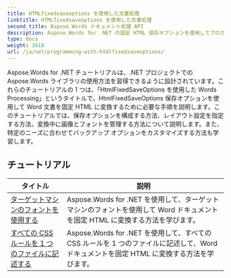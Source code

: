 ```yaml
---
title: HTMLfixedsaveoptions を使用した文書処理
linktitle: HTMLfixedsaveoptions を使用した文書処理
second_title: Aspose.Words ドキュメント処理 API
description: Aspose.Words for .NET の固定 HTML 保存オプションを使用してプログラミングする方法を学びます。このチュートリアルでは、固定レイアウトの埋め込み画像を含む HTML ドキュメントを生成するためのさまざまな機能について説明します。
type: docs
weight: 1610
url: /ja/net/programming-with-htmlfixedsaveoptions/
---
```

Aspose.Words for .NET チュートリアルは、.NET プロジェクトでの Aspose.Words ライブラリの使用方法を習得できるように設計されています。これらのチュートリアルの 1 つは、「HtmlFixedSaveOptions を使用した Words Processing」というタイトルで、HtmlFixedSaveOptions 保存オプションを使用して Word 文書を固定 HTML に変換するために必要な手順を説明します。このチュートリアルでは、保存オプションを構成する方法、レイアウト設定を指定する方法、変換中に画像とフォントを管理する方法について説明します。また、特定のニーズに合わせてバックアップ オプションをカスタマイズする方法も学習します。

 ## チュートリアル
| タイトル | 説明 |
| --- | --- |
| [ターゲットマシンのフォントを使用する](./use-font-from-target-machine/) | Aspose.Words for .NET を使用して、ターゲット マシンのフォントを使用して Word ドキュメントを固定 HTML に変換する方法を学びます。 |
| [すべての CSS ルールを 1 つのファイルに記述する](./write-all-css-rules-in-single-file/) | Aspose.Words for .NET を使用して、すべての CSS ルールを 1 つのファイルに記述して、Word ドキュメントを固定 HTML に変換する方法を学びます。 |